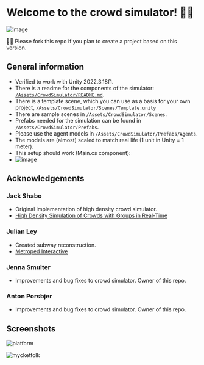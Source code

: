 # Welcome to the crowd simulator! 👩‍💻
![image](https://github.com/user-attachments/assets/92e9c724-d89c-44c6-af9f-71a534b34905)

👩‍💻 Please fork this repo if you plan to create a project based on this version.

## General information
- Verified to work with Unity 2022.3.18f1.
- There is a readme for the components of the simulator: [`/Assets/CrowdSimulator/README.md`](https://github.com/iiienan/Crowd-Simulator-and-Tbana-Reconstruction/blob/update-readme/Crowd%20Simulator%20and%20Tbana%20Reconstruction/Assets/CrowdSimulator/README.md).
- There is a template scene, which you can use as a basis for your own project, `/Assets/CrowdSimulator/Scenes/Template.unity`
- There are sample scenes in `/Assets/CrowdSimulator/Scenes`.
- Prefabs needed for the simulation can be found in `/Assets/CrowdSimulator/Prefabs`.
- Please use the agent models in `/Assets/CrowdSimulator/Prefabs/Agents`.
- The models are (almost) scaled to match real life (1 unit in Unity = 1 meter).
- This setup should work (Main.cs component):
- ![image](https://github.com/user-attachments/assets/04a53551-eb3d-4ce9-b0dd-79a390398049)

## Acknowledgements
### Jack Shabo

- Original implementation of high density crowd simulator.
- [High Density Simulation of Crowds with Groups in Real-Time](https://urn.kb.se/resolve?urn=urn:nbn:se:kth:diva-210564)

### Julian Ley

- Created subway reconstruction.
- [Metroped Interactive](https://github.com/JulianLey/MetropedInteractive)

### Jenna Smulter
- Improvements and bug fixes to crowd simulator. Owner of this repo.

### Anton Porsbjer
- Improvements and bug fixes to crowd simulator. Owner of this repo.

## Screenshots

![platform](https://github.com/user-attachments/assets/cf310d79-30d5-4939-ba05-bc617972f3e2)

![mycketfolk](https://github.com/user-attachments/assets/3859463f-a448-4c07-9edd-70f2e520feff)

